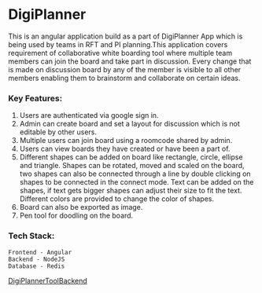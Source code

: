 # DigiPlanner


This is an angular application build as a part of DigiPlanner App which is being used by teams in RFT and PI planning.This application covers requirement of collaborative white boarding tool where multiple team members can join the board and take part in discussion. Every change that is made on discussion board by any of the member is visible to all other members enabling them to brainstorm and collaborate on certain ideas.

### Key Features:

1. Users are authenticated via google sign in.
2. Admin can create board and set a layout for discussion which is not editable by other users.
3. Multiple users can join board using a roomcode shared by admin.
4. Users can view boards they have created or have been a part of.
5. Different shapes can be added on board like rectangle, circle, ellipse and triangle. Shapes can be	rotated, moved and scaled on the board, two shapes can also be connected through a line by double clicking on shapes to be connected in the connect mode. Text can be added on the shapes, if text gets bigger shapes can adjust their size to fit the text. Different colors are provided to change the color of shapes.
6. Board can also be exported as image.
7. Pen tool for doodling on the board.

### Tech Stack:
	Frontend - Angular
	Backend - NodeJS 
	Database - Redis
[DigiPlannerToolBackend](https://github.com/vgmehta/DigiPlannerToolBackend)
